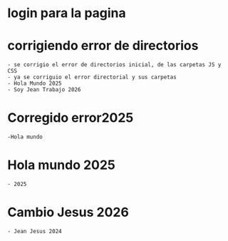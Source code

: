 # login para la pagina 
















# corrigiendo error de directorios
    - se corrigio el error de directorios inicial, de las carpetas JS y CSS
    - ya se corriguio el error directorial y sus carpetas
    - Hola Mundo 2025
    - Soy Jean Trabajo 2026
# Corregido error2025
    -Hola mundo 
# Hola mundo 2025
    - 2025

# Cambio Jesus 2026
    - Jean Jesus 2024